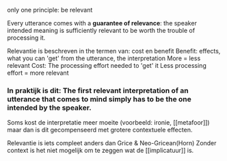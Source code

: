 only one principle: be relevant


Every utterance comes with a **guarantee of relevance**: the speaker intended meaning is sufficiently relevant to be worth the trouble of processing it.

Relevantie is beschreven in the termen van: cost en benefit
	Benefit: effects, what you can 'get' from the utterance, the interpretation
		More = less relevant
	Cost: The processing effort needed to 'get' it
		Less processing effort = more relevant

### In praktijk is dit: The first relevant interpretation of an utterance that comes to mind simply has to be the one intended by the speaker.

Soms kost de interpretatie meer moeite (voorbeeld: ironie, [[metafoor]]) maar dan is dit gecompenseerd met grotere contextuele effecten.

Relevantie is iets compleet anders dan Grice & Neo-Gricean(Horn)
Zonder context is het niet mogelijk om te zeggen wat de [[implicatuur]] is.

